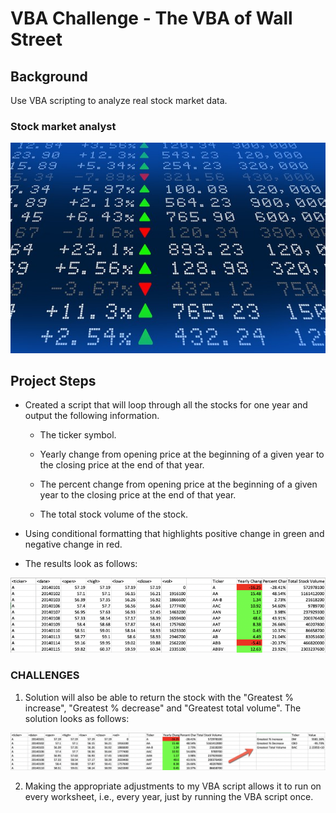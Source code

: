 # VBA Challenge - The VBA of Wall Street

## Background

Use VBA scripting to analyze real stock market data. 

### Stock market analyst

![stock Market](Images/stockmarket.jpg)

## Project Steps

* Created a script that will loop through all the stocks for one year and output the following information.

  * The ticker symbol.

  * Yearly change from opening price at the beginning of a given year to the closing price at the end of that year.

  * The percent change from opening price at the beginning of a given year to the closing price at the end of that year.

  * The total stock volume of the stock.

* Using conditional formatting that highlights positive change in green and negative change in red.

* The results look as follows:

![moderate_solution](Images/moderate_solution.png)

### CHALLENGES

1. Solution will also be able to return the stock with the "Greatest % increase", "Greatest % decrease" and "Greatest total volume". The solution looks as follows:

![hard_solution](Images/hard_solution.png)

2. Making the appropriate adjustments to my VBA script allows it to run on every worksheet, i.e., every year, just by running the VBA script once.
